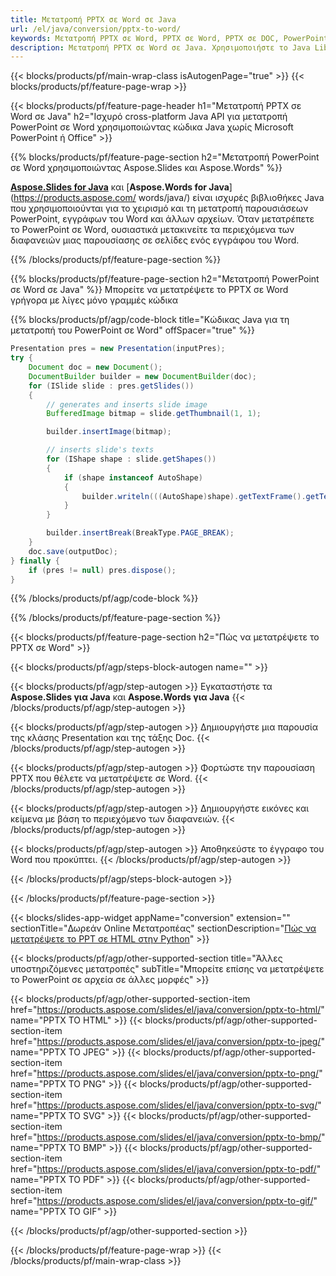 ```yaml
---
title: Μετατροπή PPTX σε Word σε Java
url: /el/java/conversion/pptx-to-word/
keywords: Μετατροπή PPTX σε Word, PPTX σε Word, PPTX σε DOC, PowerPoint σε Word, Java API, Java Library
description: Μετατροπή PPTX σε Word σε Java. Χρησιμοποιήστε το Java Library API για να μετατρέψετε το PowerPoint σε Word
---
```


{{< blocks/products/pf/main-wrap-class isAutogenPage="true" >}}
{{< blocks/products/pf/feature-page-wrap >}}

{{< blocks/products/pf/feature-page-header h1="Μετατροπή PPTX σε Word σε Java" h2="Ισχυρό cross-platform Java API για μετατροπή PowerPoint σε Word χρησιμοποιώντας κώδικα Java χωρίς Microsoft PowerPoint ή Office" >}}

{{% blocks/products/pf/feature-page-section h2="Μετατροπή PowerPoint σε Word χρησιμοποιώντας Aspose.Slides και Aspose.Words" %}}

[**Aspose.Slides for Java**](https://products.aspose.com/slides/el/java/) και [**Aspose.Words for Java**](https://products.aspose.com/ words/java/) είναι ισχυρές βιβλιοθήκες Java που χρησιμοποιούνται για το χειρισμό και τη μετατροπή παρουσιάσεων PowerPoint, εγγράφων του Word και άλλων αρχείων. Όταν μετατρέπετε το PowerPoint σε Word, ουσιαστικά μετακινείτε τα περιεχόμενα των διαφανειών μιας παρουσίασης σε σελίδες ενός εγγράφου του Word.

{{% /blocks/products/pf/feature-page-section %}}




{{% blocks/products/pf/feature-page-section  h2="Μετατροπή PowerPoint σε Word σε Java" %}}
Μπορείτε να μετατρέψετε το PPTX σε Word γρήγορα με λίγες μόνο γραμμές κώδικα

{{% blocks/products/pf/agp/code-block title="Κώδικας Java για τη μετατροπή του PowerPoint σε Word" offSpacer="true" %}}
```java
Presentation pres = new Presentation(inputPres);
try {
    Document doc = new Document();
    DocumentBuilder builder = new DocumentBuilder(doc);
    for (ISlide slide : pres.getSlides())
    {
        // generates and inserts slide image
        BufferedImage bitmap = slide.getThumbnail(1, 1);

        builder.insertImage(bitmap);

        // inserts slide's texts
        for (IShape shape : slide.getShapes())
        {
            if (shape instanceof AutoShape)
            {
                builder.writeln(((AutoShape)shape).getTextFrame().getText());
            }
        }

        builder.insertBreak(BreakType.PAGE_BREAK);
    }
    doc.save(outputDoc);
} finally {
    if (pres != null) pres.dispose();
}
```
{{% /blocks/products/pf/agp/code-block %}}

{{% /blocks/products/pf/feature-page-section %}}




{{< blocks/products/pf/feature-page-section  h2="Πώς να μετατρέψετε το PPTX σε Word" >}}


{{< blocks/products/pf/agp/steps-block-autogen name="" >}}


{{< blocks/products/pf/agp/step-autogen >}}
Εγκαταστήστε τα **Aspose.Slides για Java** και **Aspose.Words για Java** 
{{< /blocks/products/pf/agp/step-autogen >}}

{{< blocks/products/pf/agp/step-autogen >}}
Δημιουργήστε μια παρουσία της κλάσης Presentation και της τάξης Doc.
{{< /blocks/products/pf/agp/step-autogen >}}

{{< blocks/products/pf/agp/step-autogen >}}
Φορτώστε την παρουσίαση PPTX που θέλετε να μετατρέψετε σε Word.
{{< /blocks/products/pf/agp/step-autogen >}}

{{< blocks/products/pf/agp/step-autogen >}}
Δημιουργήστε εικόνες και κείμενα με βάση το περιεχόμενο των διαφανειών.
{{< /blocks/products/pf/agp/step-autogen >}}

{{< blocks/products/pf/agp/step-autogen >}}
Αποθηκεύστε το έγγραφο του Word που προκύπτει.
{{< /blocks/products/pf/agp/step-autogen >}}


{{< /blocks/products/pf/agp/steps-block-autogen >}}


{{< /blocks/products/pf/feature-page-section >}}




{{< blocks/slides-app-widget  appName="conversion" extension="" sectionTitle="Δωρεάν Online Μετατροπέας" sectionDescription="[Πώς να μετατρέψετε το PPT σε HTML στην Python](https://products.aspose.com/slides/el/python-net/conversion/ppt-to-html/)" >}}

{{< blocks/products/pf/agp/other-supported-section title="Άλλες υποστηριζόμενες μετατροπές" subTitle="Μπορείτε επίσης να μετατρέψετε το PowerPoint σε αρχεία σε άλλες μορφές" >}}


{{< blocks/products/pf/agp/other-supported-section-item href="https://products.aspose.com/slides/el/java/conversion/pptx-to-html/" name="PPTX TO HTML" >}}
{{< blocks/products/pf/agp/other-supported-section-item href="https://products.aspose.com/slides/el/java/conversion/pptx-to-jpeg/" name="PPTX TO JPEG" >}}
{{< blocks/products/pf/agp/other-supported-section-item href="https://products.aspose.com/slides/el/java/conversion/pptx-to-png/" name="PPTX TO PNG" >}}
{{< blocks/products/pf/agp/other-supported-section-item href="https://products.aspose.com/slides/el/java/conversion/pptx-to-svg/" name="PPTX TO SVG" >}}
{{< blocks/products/pf/agp/other-supported-section-item href="https://products.aspose.com/slides/el/java/conversion/pptx-to-bmp/" name="PPTX TO BMP" >}}
{{< blocks/products/pf/agp/other-supported-section-item href="https://products.aspose.com/slides/el/java/conversion/pptx-to-pdf/" name="PPTX TO PDF" >}}
{{< blocks/products/pf/agp/other-supported-section-item href="https://products.aspose.com/slides/el/java/conversion/pptx-to-gif/" name="PPTX TO GIF" >}}



{{< /blocks/products/pf/agp/other-supported-section >}}

{{< /blocks/products/pf/feature-page-wrap >}}
{{< /blocks/products/pf/main-wrap-class >}}